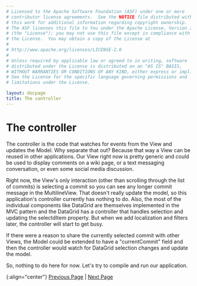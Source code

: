 ```yaml
---
# Licensed to the Apache Software Foundation (ASF) under one or more
# contributor license agreements.  See the NOTICE file distributed with
# this work for additional information regarding copyright ownership.
# The ASF licenses this file to You under the Apache License, Version 2.0
# (the "License"); you may not use this file except in compliance with
# the License.  You may obtain a copy of the License at
# 
# http://www.apache.org/licenses/LICENSE-2.0
# 
# Unless required by applicable law or agreed to in writing, software
# distributed under the License is distributed on an "AS IS" BASIS,
# WITHOUT WARRANTIES OR CONDITIONS OF ANY KIND, either express or implied.
# See the License for the specific language governing permissions and
# limitations under the License.

layout: docpage
title: The controller
---
```


# The controller

The controller is the code that watches for events from the View and updates the Model.  Why separate that out? Because that way a View can be reused in other applications. Our View right now is pretty generic and could be used to display comments on a wiki page, or a text messaging conversation, or even some social media discussion.

Right now, the View's only interaction (other than scrolling through the list of commits) is selecting a commit so you can see any longer commit message in the MultilineView. That doesn't really update the model, so this application's controller currently has nothing to do. Also, the most of the individual components like DataGrid are themselves implemented in the MVC pattern and the DataGrid has a controller that handles selection and updating the selectdItem property. But when we add localization and filters later, the controller will start to get busy. 

If there were a reason to share the currently selected commit with other Views, the Model could be extended to have a "currentCommit" field and then the controller would watch for DataGrid selection changes and update the model.

So, nothing to do here for now.  Let's try to compile and run our application.

{:align="center"}
[Previous Page](create-an-application/application-tutorial/view.html) \| [Next Page](create-an-application/application-tutorial/build.html)
